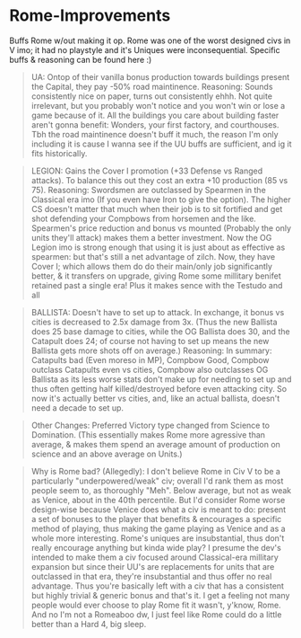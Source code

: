 # Rome-Improvements
Buffs Rome w/out making it op. Rome was one of the worst designed civs in V imo; it had no playstyle and it's Uniques were inconsequential.  Specific buffs &amp; reasoning can be found here :)

> UA: Ontop of their vanilla bonus production towards buildings present the Capital, they pay -50% road maintinence.
> Reasoning: Sounds consistently nice on paper, turns out consistently ehhh. Not quite irrelevant, but you probably won't notice and you won't win or lose a game because of it. All the buildings you care about building faster aren't gonna benefit: Wonders, your first factory, and courthouses. Tbh the road maintinence doesn't buff it much, the reason I'm only including it is cause I wanna see if the UU buffs are sufficient, and ig it fits historically.

> LEGION: Gains the Cover I promotion (+33 Defense vs Ranged attacks). To balance this out they cost an extra +10 production (85 vs 75).
> Reasoning: Swordsmen are outclassed by Spearmen in the Classical era imo (If you even have Iron to give the option). The higher CS doesn't matter that much when their job is to sit fortified and get shot defending your Compbows from horsemen and the like. Spearmen's price reduction and bonus vs mounted (Probably the only units they'll attack) makes them a better investment. Now the OG Legion imo is strong enough that using it is just about as effective as spearmen: but that's still a net advantage of zilch. Now, they have Cover I; which allows them do do their main/only job significantly better, & it transfers on upgrade, giving Rome some millitary benifet retained past a single era! Plus it makes sence with the Testudo and all

> BALLISTA: Doesn't have to set up to attack. In exchange, it bonus vs cities is decreased to 2.5x damage from 3x. 
> (Thus the new Ballista does 25 base damage to cities, while the OG Ballista does 30, and the Catapult does 24; of course not having to set up means the new Ballista gets more shots off on average.) 
> Reasoning: In summary: Catapults bad (Even moreso in MP), Compbow Good, Compbow outclass Catapults even vs cities, Compbow also outclasses OG Ballista as its less worse stats don't make up for needing to set up and thus often getting half killed/destroyed before even attacking city. So now it's actually better vs cities, and, like an actual ballista, doesn't need a decade to set up.

> Other Changes: Preferred Victory type changed from Science to Domination. (This essentially makes Rome more agressive than average, & makes them spend an average amount of production on science and an above average on Units.)

> Why is Rome bad? (Allegedly): I don't believe Rome in Civ V to be a particularly "underpowered/weak" civ; overall I'd rank them as most people seem to, as thoroughly "Meh". Below average, but not as weak as Venice, about in the 40th percentile. But I'd consider Rome worse design-wise because Venice does what a civ is meant to do: present a set of bonuses to the player that benefits & encourages a specific method of playing, thus making the game playing as Venice and as a whole more interesting. Rome's uniques are insubstantial, thus don't really encourage anything but kinda wide play? I presume the dev's intended to make them a civ focused around Classical-era millitary expansion but since their UU's are replacements for units that are outclassed in that era, they're insubstantial and thus offer no real advantage. Thus you're basically left with a civ that has a consistent but highly trivial & generic bonus and that's it. I get a feeling not many people would ever choose to play Rome fit it wasn't, y'know, Rome. And no I'm not a Romeaboo dw, I just feel like Rome could do a little better than a Hard 4, big sleep.

